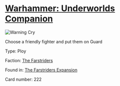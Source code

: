 # [Warhammer: Underworlds Companion](https://guidokessels.github.io/wh-underworlds)

  

![Warning Cry](https://warhammerunderworlds.com/wp-content/uploads/sites/6/2018/03/222_ENG.png)

Choose a friendly fighter and put them on Guard

Type: Ploy

Faction: [The Farstriders](https://guidokessels.github.io/wh-underworlds/factions/the-farstriders)

Found in: [The Farstriders Expansion](https://guidokessels.github.io/wh-underworlds/locations/the-farstriders-expansion)

Card number: 222
